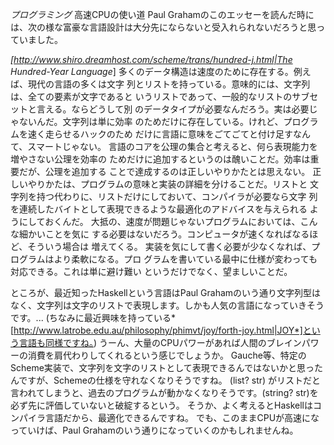 *プログラミング* 高速CPUの使い道
Paul Grahamのこのエッセーを読んだ時には、次の様な富豪な言語設計は大分先にならないと受入れられないだろうと思っていました。

 *[http://www.shiro.dreamhost.com/scheme/trans/hundred-j.html|The Hundred-Year Language*]
 多くのデータ構造は速度のために存在する。例えば、現代の言語の多くは文字
 列とリストを持っている。意味的には、文字列は、全ての要素が文字であると
 いうリストであって、一般的なリストのサブセットと言える。ならどうして別
 のデータタイプが必要なんだろう。実は必要じゃないんだ。文字列は単に効率
 のためだけに存在している。けれど、プログラムを速く走らせるハックのため
 だけに言語に意味をごてごてと付け足すなんて、スマートじゃない。
 言語のコアを公理の集合と考えると、何ら表現能力を増やさない公理を効率の
 ためだけに追加するというのは醜いことだ。効率は重要だが、公理を追加する
 ことで達成するのは正しいやりかたとは思えない。
 正しいやりかたは、プログラムの意味と実装の詳細を分けることだ。リストと
 文字列を持つ代わりに、リストだけにしておいて、コンパイラが必要なら文字
 列を連続したバイトとして表現できるような最適化のアドバイスを与えられる
 ようにしておくんだ。
 大抵の、速度が問題じゃないプログラムにおいては、こんな細かいことを気に
 する必要はないだろう。コンピュータが速くなればなるほど、そういう場合は
 増えてくる。
 実装を気にして書く必要が少なくなれば、プログラムはより柔軟になる。プロ
 グラムを書いている最中に仕様が変わっても対応できる。これは単に避け難い
 というだけでなく、望ましいことだ。

ところが、最近知ったHaskellという言語はPaul Grahamのいう通り文字列型はなく、文字列は文字のリストで表現します。しかも人気の言語になっていきそうです。...
(ちなみに最近興味を持っている*[http://www.latrobe.edu.au/philosophy/phimvt/joy/forth-joy.html|JOY*]という言語も同様ですね。)
うーん、大量のCPUパワーがあれば人間のブレインパワーの消費を肩代わりしてくれるという感じでしょうか。
Gauche等、特定のScheme実装で、文字列を文字のリストとして表現できるんではないかと思ったんですが、Schemeの仕様を守れなくなりそうですね。
(list? str) がリストだと言われてしまうと、過去のプログラムが動かなくなりそうです。(string? str)を必ず先に評価していないと破綻するという。
そうか、よく考えるとHaskellはコンパイラ言語だから、最適化できるんですね。
でも、このままCPUが高速になっていけば、Paul Grahamのいう通りになっていくのかもしれませんね。

